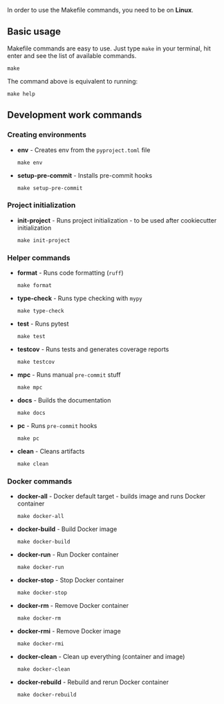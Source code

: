 In order to use the Makefile commands, you need to be on **Linux**.

## Basic usage

Makefile commands are easy to use. Just type `make` in your terminal, hit enter and see the list of available commands.

```shell
make
```

The command above is equivalent to running:

```shell
make help
```

## Development work commands

### Creating environments

- **env** - Creates env from the `pyproject.toml` file

    ```shell
    make env
    ```

- **setup-pre-commit** - Installs pre-commit hooks

    ```shell
    make setup-pre-commit
    ```

### Project initialization

- **init-project** - Runs project initialization - to be used after cookiecutter initialization

    ```shell
    make init-project
    ```

### Helper commands

- **format** - Runs code formatting (`ruff`)

    ```shell
    make format
    ```

- **type-check** - Runs type checking with `mypy`

    ```shell
    make type-check
    ```

- **test** - Runs pytest

    ```shell
    make test
    ```

- **testcov** - Runs tests and generates coverage reports

    ```shell
    make testcov
    ```

- **mpc** - Runs manual `pre-commit` stuff

    ```shell
    make mpc
    ```

- **docs** - Builds the documentation

    ```shell
    make docs
    ```

- **pc** - Runs `pre-commit` hooks

    ```shell
    make pc
    ```

- **clean** - Cleans artifacts

    ```shell
    make clean
    ```

### Docker commands

- **docker-all** - Docker default target - builds image and runs Docker container

    ```shell
    make docker-all
    ```

- **docker-build** - Build Docker image

    ```shell
    make docker-build
    ```

- **docker-run** - Run Docker container

    ```shell
    make docker-run
    ```

- **docker-stop** - Stop Docker container

    ```shell
    make docker-stop
    ```

- **docker-rm** - Remove Docker container

    ```shell
    make docker-rm
    ```

- **docker-rmi** - Remove Docker image

    ```shell
    make docker-rmi
    ```

- **docker-clean** - Clean up everything (container and image)

    ```shell
    make docker-clean
    ```

- **docker-rebuild** - Rebuild and rerun Docker container

    ```shell
    make docker-rebuild
    ```
